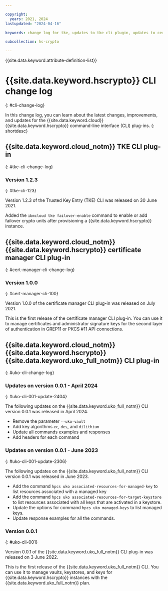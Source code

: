 ```yaml
---

copyright:
  years: 2021, 2024
lastupdated: "2024-04-16"

keywords: change log for tke, updates to tke cli plugin, updates to cert manager cli plugin

subcollection: hs-crypto

---
```


{{site.data.keyword.attribute-definition-list}}



# {{site.data.keyword.hscrypto}} CLI change log
{: #cli-change-log}

In this change log, you can learn about the latest changes, improvements, and updates for the {{site.data.keyword.cloud}} {{site.data.keyword.hscrypto}} command-line interface (CLI) plug-ins.
{: shortdesc}

## {{site.data.keyword.cloud_notm}} TKE CLI plug-in
{: #tke-cli-change-log}

### Version 1.2.3
{: #tke-cli-123}

Version 1.2.3 of the Trusted Key Entry (TKE) CLI was released on 30 June 2021.

Added the `ibmcloud tke failover-enable` command to enable or add failover crypto units after provisioning a {{site.data.keyword.hscrypto}} instance.

## {{site.data.keyword.cloud_notm}} {{site.data.keyword.hscrypto}} certificate manager CLI plug-in
{: #cert-manager-cli-change-log}

### Version 1.0.0
{: #cert-manager-cli-100}

Version 1.0.0 of the certificate manager CLI plug-in was released on July 2021.

This is the first release of the certificate manager CLI plug-in. You can use it to manage certificates and administrator signature keys for the second layer of authentication in GREP11 or PKCS #11 API connections.

## {{site.data.keyword.cloud_notm}} {{site.data.keyword.hscrypto}} {{site.data.keyword.uko_full_notm}} CLI plug-in
{: #uko-cli-change-log}

### Updates on version 0.0.1 - April 2024
{: #uko-cli-001-update-2404}

The following updates on the {{site.data.keyword.uko_full_notm}} CLI version 0.0.1 was released in April 2024.

- Remove the parameter `--uko-vault`
- Add key algorithms `ec`, `des`, and `dilithium`
- Update all commands examples and responses
- Add headers for each command

### Updates on version 0.0.1 - June 2023
{: #uko-cli-001-update-2306}

The following updates on the {{site.data.keyword.uko_full_notm}} CLI version 0.0.1 was released in June 2023.

- Add the command `hpcs uko associated-resources-for-managed-key` to list resources associated with a managed key
- Add the command `hpcs uko associated-resources-for-target-keystore` to list resources associated with all keys that are activated in a keystore.
- Update the options for command `hpcs uko managed-keys` to list managed keys.
- Update response examples for all the commands.

### Version 0.0.1
{: #uko-cli-001}

Version 0.0.1 of the {{site.data.keyword.uko_full_notm}} CLI plug-in was released on 3 June 2022.

This is the first release of the {{site.data.keyword.uko_full_notm}} CLI. You can use it to manage vaults, keystores, and keys for {{site.data.keyword.hscrypto}} instances with the {{site.data.keyword.uko_full_notm}} plan.
